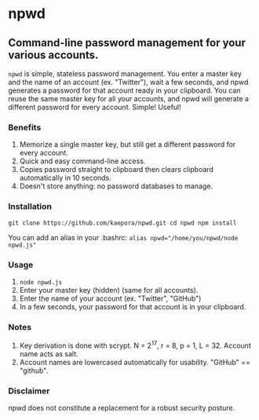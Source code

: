 # npwd
## Command-line password management for your various accounts.

`npwd` is simple, stateless password management. You enter a master key and the name of an account (ex. "Twitter"), wait a few seconds, and npwd generates a password for that account ready in your clipboard. You can reuse the same master key for all your accounts, and npwd will generate a different password for every account. Simple! Useful!

### Benefits
1. Memorize a single master key, but still get a different password for every account.
2. Quick and easy command-line access.
3. Copies password straight to clipboard then clears clipboard automatically in 10 seconds.
4. Doesn't store anything: no password databases to manage.

### Installation
`git clone https://github.com/kaepora/npwd.git
cd npwd
npm install`

You can add an alias in your .bashrc:
`alias npwd="/home/you/npwd/node npwd.js"`

### Usage
1. `node npwd.js`
2. Enter your master key (hidden) (same for all accounts).
3. Enter the name of your account (ex. "Twitter", "GitHub")
4. In a few seconds, your password for that account is in your clipboard.

### Notes
1. Key derivation is done with scrypt. N = 2<sup>17</sup>, r = 8, p = 1, L = 32. Account name acts as salt.
2. Account names are lowercased automatically for usability. "GitHub" == "github".

### Disclaimer
npwd does not constitute a replacement for a robust security posture.